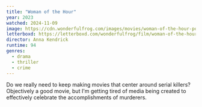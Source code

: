 ```yaml
---
title: "Woman of the Hour"
year: 2023
watched: 2024-11-09
image: https://cdn.wonderfulfrog.com/images/movies/woman-of-the-hour-poster.jpg
letterboxd: https://letterboxd.com/wonderfulfrog/film/woman-of-the-hour/
director: Anna Kendrick
runtime: 94
genres:
  - drama
  - thriller
  - crime
---
```


Do we really need to keep making movies that center around serial killers? Objectively a good movie, but I'm getting tired of media being created to effectively celebrate the accomplishments of murderers.
